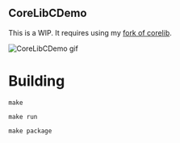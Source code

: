 ## CoreLibCDemo
This is a WIP. It requires using my [fork of corelib](https://www.github.com/maxleiter/corelib).

![CoreLibCDemo gif](demo.gif)

# Building
`make`

`make run`

`make package`

